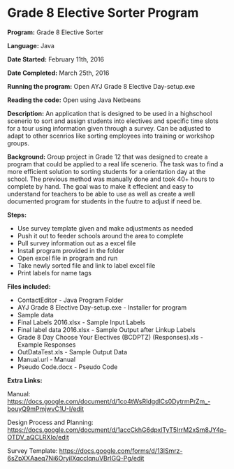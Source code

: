 # Grade 8 Elective Sorter Program
**Program:** Grade 8 Elective Sorter

**Language:** Java

**Date Started:** February 11th, 2016

**Date Completed:** March 25th, 2016

**Running the program:** Open AYJ Grade 8 Elective Day-setup.exe

**Reading the code:** Open using Java Netbeans

**Description:** An application that is designed to be used in a highschool scenerio to sort and assign students into electives and specific time slots for a tour using information given through a survey. Can be adjusted to adapt to other scenrios like sorting employees into training or workshop groups. 

**Background:** Group project in Grade 12 that was designed to create a program that could be applied to a real life scenerio. The task was to find a more efficient solution to sorting students for a orientation day at the school. The previous method was manually done and took 40+ hours to complete by hand. The goal was to make it effecient and easy to understand for teachers to be able to use as well as create a well documented program for students in the fuutre to adjust if need be. 

**Steps:**
* Use survey template given and make adjustments as needed
* Push it out to feeder schools around the area to complete
* Pull survey information out as a excel file
* Install program provided in the folder
* Open excel file in program and run
* Take newly sorted file and link to label excel file
* Print labels for name tags 

**Files included:**
* ContactEditor - Java Program Folder
* AYJ Grade 8 Elective Day-setup.exe - Installer for program
* Sample data
 * Final Labels 2016.xlsx - Sample Input Labels
 * Final label data 2016.xlsx - Sample Output after Linkup Labels
 * Grade 8 Day Choose Your Electives (BCDPTZ) (Responses).xls - Example Responses
 * OutDataTest.xls - Sample Output Data
* Manual.url - Manual
* Pseudo Code.docx - Pseudo Code

**Extra Links:**

Manual: https://docs.google.com/document/d/1co4tWsRIdgdlCs0DytrmPrZm_-bouyQ9mPmjwvC1U-I/edit

Design Process and Planning: https://docs.google.com/document/d/1accCkhG6dpxlTyT5IrrM2xSm8JY4p-OTDV_aQCLRXIo/edit

Survey Template: https://docs.google.com/forms/d/13lSmrz-6sZpXXAaeq7Ni6OryiIXqcclqnuVBrIGQ-Pg/edit
